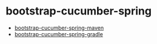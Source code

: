 # bootstrap-cucumber-spring

- [bootstrap-cucumber-spring-maven](./bootstrap-cucumber-spring.md)
- [bootstrap-cucumber-spring-gradle](./bootstrap-cucumber-spring-gradle.md)